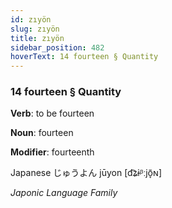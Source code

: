 ```yaml
---
id: zıyön
slug: zıyön
title: zıyön
sidebar_position: 482
hoverText: 14 fourteen § Quantity
---
```


### 14 fourteen § Quantity

**Verb**: to be fourteen

**Noun**: fourteen

**Modifier**: fourteenth

Japanese じゅうよん jūyon [d͡ʑɨᵝːjõ̞ɴ]

*Japonic Language Family*